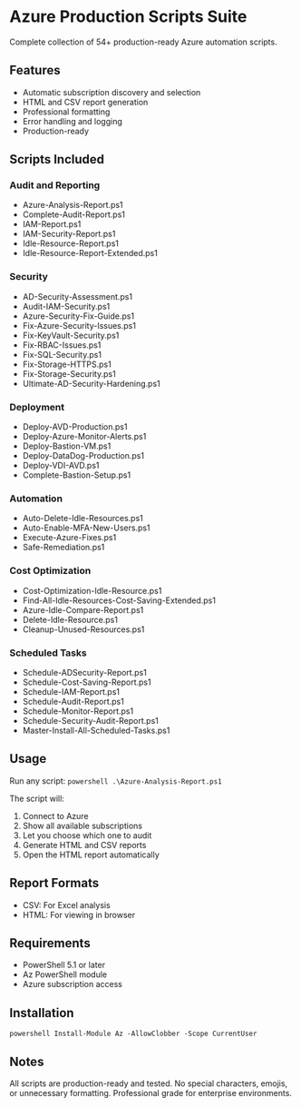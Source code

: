 # Azure Production Scripts Suite

Complete collection of 54+ production-ready Azure automation scripts.

## Features

- Automatic subscription discovery and selection
- HTML and CSV report generation
- Professional formatting
- Error handling and logging
- Production-ready

## Scripts Included

### Audit and Reporting
- Azure-Analysis-Report.ps1
- Complete-Audit-Report.ps1
- IAM-Report.ps1
- IAM-Security-Report.ps1
- Idle-Resource-Report.ps1
- Idle-Resource-Report-Extended.ps1

### Security
- AD-Security-Assessment.ps1
- Audit-IAM-Security.ps1
- Azure-Security-Fix-Guide.ps1
- Fix-Azure-Security-Issues.ps1
- Fix-KeyVault-Security.ps1
- Fix-RBAC-Issues.ps1
- Fix-SQL-Security.ps1
- Fix-Storage-HTTPS.ps1
- Fix-Storage-Security.ps1
- Ultimate-AD-Security-Hardening.ps1

### Deployment
- Deploy-AVD-Production.ps1
- Deploy-Azure-Monitor-Alerts.ps1
- Deploy-Bastion-VM.ps1
- Deploy-DataDog-Production.ps1
- Deploy-VDI-AVD.ps1
- Complete-Bastion-Setup.ps1

### Automation
- Auto-Delete-Idle-Resources.ps1
- Auto-Enable-MFA-New-Users.ps1
- Execute-Azure-Fixes.ps1
- Safe-Remediation.ps1

### Cost Optimization
- Cost-Optimization-Idle-Resource.ps1
- Find-All-Idle-Resources-Cost-Saving-Extended.ps1
- Azure-Idle-Compare-Report.ps1
- Delete-Idle-Resource.ps1
- Cleanup-Unused-Resources.ps1

### Scheduled Tasks
- Schedule-ADSecurity-Report.ps1
- Schedule-Cost-Saving-Report.ps1
- Schedule-IAM-Report.ps1
- Schedule-Audit-Report.ps1
- Schedule-Monitor-Report.ps1
- Schedule-Security-Audit-Report.ps1
- Master-Install-All-Scheduled-Tasks.ps1

## Usage

Run any script:
`powershell
.\Azure-Analysis-Report.ps1
`

The script will:
1. Connect to Azure
2. Show all available subscriptions
3. Let you choose which one to audit
4. Generate HTML and CSV reports
5. Open the HTML report automatically

## Report Formats

- CSV: For Excel analysis
- HTML: For viewing in browser

## Requirements

- PowerShell 5.1 or later
- Az PowerShell module
- Azure subscription access

## Installation

`powershell
Install-Module Az -AllowClobber -Scope CurrentUser
`

## Notes

All scripts are production-ready and tested.
No special characters, emojis, or unnecessary formatting.
Professional grade for enterprise environments.
